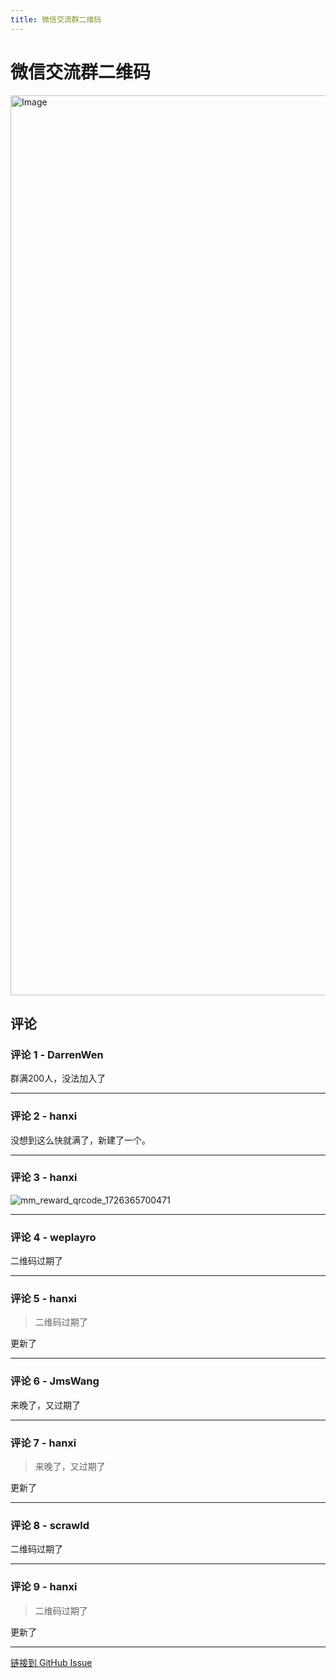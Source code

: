 ```yaml
---
title: 微信交流群二维码
---
```


# 微信交流群二维码

<img width="1031" height="1440" alt="Image" src="https://gproxy.hanxi.cc/proxy/user-attachments/assets/ea6aeb44-69cf-4a6a-a46c-ebab6dbf657a" />

## 评论


### 评论 1 - DarrenWen

群满200人，没法加入了

---

### 评论 2 - hanxi

没想到这么快就满了，新建了一个。

---

### 评论 3 - hanxi

![mm_reward_qrcode_1726365700471](https://gproxy.hanxi.cc/proxy/user-attachments/assets/7863e361-7e61-48a7-bd71-8f8f609f11b4)


---

### 评论 4 - weplayro

二维码过期了


---

### 评论 5 - hanxi

> 二维码过期了

更新了

---

### 评论 6 - JmsWang

来晚了，又过期了

---

### 评论 7 - hanxi

> 来晚了，又过期了

更新了

---

### 评论 8 - scrawld

二维码过期了

---

### 评论 9 - hanxi

> 二维码过期了

更新了

---
[链接到 GitHub Issue](https://github.com/hanxi/xiaomusic/issues/86)
